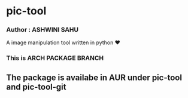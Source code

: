 # pic-tool
### Author : ASHWINI SAHU
A image manipulation tool written in python ❤

### This is ARCH PACKAGE BRANCH

## The package is availabe in AUR under pic-tool and pic-tool-git
